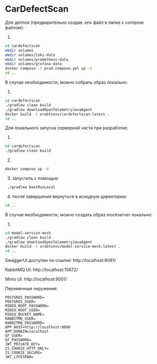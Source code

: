 # CarDefectScan

Для деплоя (предварительно создав .env файл в папке с compose файлом):

1.

```bash
cd cardefectscan
mkdir volumes
mkdir volumes/loki-data
mkdir volumes/prometheus-data
mkdir volumes/grafana-data
docker compose -f prod.compose.yml up -d
cd ..
```

В случае необходимости, можно собрать образ локально:

1.

```bash
cd cardefectscan
./gradlew clean build
./gradlew downloadOpenTelemetryJavaAgent
docker build -t orobtsovv/cardefectscan:latest .
cd ..
```

Для локального запуска серверной части при разработке:

1. 

```bash
cd cardefectscan
./gradlew clean build
```

2. 

```bash
docker compose up -d
```

3. запустить с помощью

```bash
 ./gradlew bootRunLocal
```

4. после завершения вернуться в исходную директорию

```bash
cd ..
```

В случае необходимости, можно создать образ mockserver локально:

1.

```bash
cd model-service-mock
./gradlew clean build
./gradlew downloadOpenTelemetryJavaAgent
docker build -t orobtsovv/model-service-mock:latest .
cd ..
```

SwaggerUI доступен по ссылке: http://localhost:8081/

RabbitMQ UI: http://localhost:15672/

Minio UI: http://localhost:9001/

Переменные окружения:

```
POSTGRES_PASSWORD=
POSTGRES_USER=
MINIO_ROOT_PASSWORD=
MINIO_ROOT_USER=
MINIO_BUCKET_NAME=
RABBITMQ_USER=
RABBITMQ_PASSWORD=
APP_HOST=http://localhost:8080
APP_DOMAIN=localhost
GF_USER=
GF_PASSWORD=
JWT_PRIVATE_KEY=
IS_COOKIE_HTTP_ONLY=
IS_COOKIE_SECURE=
JWT_LIFESPAN=
```
